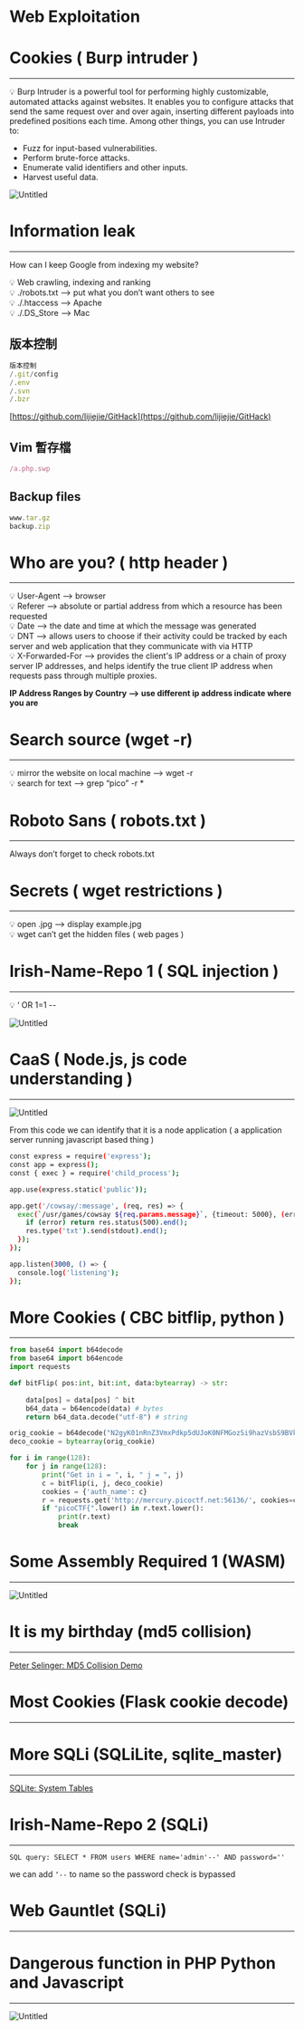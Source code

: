 # Web Exploitation

# Cookies ( Burp intruder )

---

<aside>
💡 Burp Intruder is a powerful tool for performing highly customizable, automated attacks against websites. It enables you to configure attacks that send the same request over and over again, inserting different payloads into predefined positions each time. Among 
other things, you can use Intruder to:

- Fuzz for input-based vulnerabilities.
- Perform brute-force attacks.
- Enumerate valid identifiers and other inputs.
- Harvest useful data.
</aside>

![Untitled](Web%20Exploitation%201f6ab152e9b44ed5bdde9b2f82e11f9e/Untitled.png)

# Information leak

---

How can I keep Google from indexing my website?

<aside>
💡 Web crawling, indexing and ranking

</aside>

<aside>
💡 ./robots.txt —> put what you don’t want others to see

</aside>

<aside>
💡 ./.htaccess —> Apache

</aside>

<aside>
💡 ./.DS_Store —> Mac

</aside>

## 版本控制

```jsx
版本控制
/.git/config
/.env
/.svn
/.bzr
```

[https://github.com/lijiejie/GitHack](https://github.com/lijiejie/GitHack)

## Vim 暫存檔

```jsx
/a.php.swp
```

## Backup files

```jsx
www.tar.gz
backup.zip
```

# **Who are you? ( http header )**

---

<aside>
💡 User-Agent —> browser

</aside>

<aside>
💡 Referer —> absolute or partial address from which a resource has been requested

</aside>

<aside>
💡 Date —> the date and time at which the message was generated

</aside>

<aside>
💡 DNT —> allows users to choose if their activity could be tracked by each server and web application that they communicate with via HTTP

</aside>

<aside>
💡 X-Forwarded-For —> provides the client's IP address or a chain of proxy server IP addresses, and helps identify the true client IP address when requests pass through multiple proxies.

**IP Address Ranges by Country —> use different ip address indicate where you are**

</aside>

# **Search source (wget -r)**

---

<aside>
💡 mirror the website on local machine —> wget -r

</aside>

<aside>
💡 search for text —> grep “pico” -r *

</aside>

# **Roboto Sans ( robots.txt )**

---

Always don’t forget to check robots.txt

# **Secrets ( wget restrictions )**

---

<aside>
💡 open .jpg —> display example.jpg

</aside>

<aside>
💡 wget can’t get the hidden files ( web pages )

</aside>

# **Irish-Name-Repo 1 ( SQL injection )**

---

<aside>
💡 ‘ OR 1=1 --

</aside>

![Untitled](Web%20Exploitation%201f6ab152e9b44ed5bdde9b2f82e11f9e/Untitled%201.png)

[](https://ithelp.ithome.com.tw/articles/10189201)

# CaaS ( Node.js, js code understanding )

---

![Untitled](Web%20Exploitation%201f6ab152e9b44ed5bdde9b2f82e11f9e/Untitled%202.png)

From this code we can identify that it is a node application ( a application server running javascript based thing )

```bash
const express = require('express');
const app = express();
const { exec } = require('child_process');

app.use(express.static('public'));

app.get('/cowsay/:message', (req, res) => {
  exec(`/usr/games/cowsay ${req.params.message}`, {timeout: 5000}, (error, stdout) => {
    if (error) return res.status(500).end();
    res.type('txt').send(stdout).end();
  });
});

app.listen(3000, () => {
  console.log('listening');
});
```

# **More Cookies ( CBC bitflip, python )**

---

```python
from base64 import b64decode
from base64 import b64encode
import requests

def bitFlip( pos:int, bit:int, data:bytearray) -> str:
    
    data[pos] = data[pos] ^ bit
    b64_data = b64encode(data) # bytes
    return b64_data.decode("utf-8") # string

orig_cookie = b64decode("N2gyK01nRnZ3VmxPdkp5dUJoK0NFMGozSi9hazVsbS9BVkZPbzdLclplQmc4eG16VVZKbGtyYTg3WDJzYlNLd28vZW5GdW03cHNUakhlVVQ0VVhpS0pFNmdaWDhOSC9adXRwWnlPUTZKVWszczh5emQxemduSHpnSys4bVQ2YWU=")
deco_cookie = bytearray(orig_cookie)

for i in range(128):
    for j in range(128):
        print("Get in i = ", i, " j = ", j)
        c = bitFlip(i, j, deco_cookie)
        cookies = {'auth_name': c}
        r = requests.get('http://mercury.picoctf.net:56136/', cookies=cookies)
        if "picoCTF{".lower() in r.text.lower():
            print(r.text)
            break
```

# **Some Assembly Required 1 (WASM)**

---

![Untitled](Web%20Exploitation%201f6ab152e9b44ed5bdde9b2f82e11f9e/Untitled%203.png)

# It is my birthday (md5 collision)

---

[Peter Selinger: MD5 Collision Demo](https://www.mscs.dal.ca/~selinger/md5collision/)

# **Most Cookies (Flask cookie decode)**

---

[](https://github.com/Paradoxis/Flask-Unsign/blob/master/README.md)

# More SQLi (**SQLiLite, sqlite_master)**

---

[SQLite: System Tables](https://www.techonthenet.com/sqlite/sys_tables/index.php)

# **Irish-Name-Repo 2 (SQLi)**

---

`SQL query: SELECT * FROM users WHERE name='admin'--' AND password=''`

we can add `‘--` to name so the password check is bypassed

# **Web Gauntlet (SQLi)**

---

[](https://github.com/onealmond/hacking-lab/blob/master/picoctf-2020/web-gauntlet/writeup.md)

# Dangerous function in PHP Python and Javascript

---

![Untitled](Web%20Exploitation%201f6ab152e9b44ed5bdde9b2f82e11f9e/Untitled%204.png)